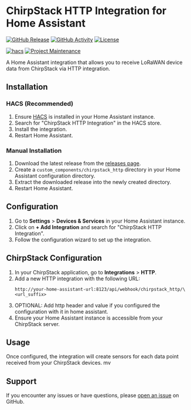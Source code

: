# ChirpStack HTTP Integration for Home Assistant

[![GitHub Release][releases-shield]][releases]
[![GitHub Activity][commits-shield]][commits]
[![License][license-shield]][license]

[![hacs][hacsbadge]][hacs]
[![Project Maintenance][maintenance-shield]][user_profile]

A Home Assistant integration that allows you to receive LoRaWAN device data from ChirpStack via HTTP integration.

## Installation

### HACS (Recommended)

1. Ensure [HACS](https://hacs.xyz/) is installed in your Home Assistant instance.
2. Search for "ChirpStack HTTP Integration" in the HACS store.
3. Install the integration.
4. Restart Home Assistant.

### Manual Installation

1. Download the latest release from the [releases page][releases].
2. Create a `custom_components/chirpstack_http` directory in your Home Assistant configuration directory.
3. Extract the downloaded release into the newly created directory.
4. Restart Home Assistant.

## Configuration

1. Go to **Settings** > **Devices & Services** in your Home Assistant instance.
2. Click on **+ Add Integration** and search for "ChirpStack HTTP Integration".
3. Follow the configuration wizard to set up the integration.

## ChirpStack Configuration

1. In your ChirpStack application, go to **Integrations** > **HTTP**.
2. Add a new HTTP integration with the following URL:
    ```
    http://your-home-assistant-url:8123/api/webhook/chirpstack_http/\<url_suffix>
    ```
3. OPTIONAL: Add http header and value if you configured the configuration with it in home assistant.
4. Ensure your Home Assistant instance is accessible from your ChirpStack server.

## Usage

Once configured, the integration will create sensors for each data point received from your ChirpStack devices.
mv 
## Support

If you encounter any issues or have questions, please [open an issue][issues] on GitHub.

[commits-shield]: https://img.shields.io/github/commit-activity/y/your-username/chirpstack_http.svg
[commits]: https://github.com/your-username/chirpstack_http/commits/main
[hacs]: https://github.com/hacs/integration
[hacsbadge]: https://img.shields.io/badge/HACS-Custom-orange.svg
[issues]: https://github.com/your-username/chirpstack_http/issues
[license]: https://github.com/your-username/chirpstack_http/blob/main/LICENSE
[license-shield]: https://img.shields.io/github/license/your-username/chirpstack_http.svg
[maintenance-shield]: https://img.shields.io/badge/maintainer-%40your--username-blue.svg
[releases-shield]: https://img.shields.io/github/release/your-username/chirpstack_http.svg
[releases]: https://github.com/your-username/chirpstack_http/releases
[user_profile]: https://github.com/your-username